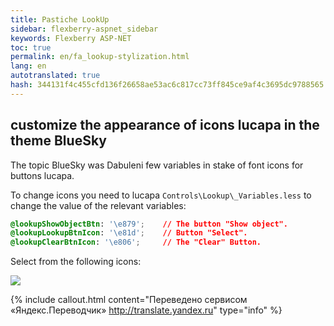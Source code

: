 ```yaml
--- 
title: Pastiche LookUp 
sidebar: flexberry-aspnet_sidebar 
keywords: Flexberry ASP-NET 
toc: true 
permalink: en/fa_lookup-stylization.html 
lang: en 
autotranslated: true 
hash: 344131f4c455cfd136f26658ae53ac6c817cc73ff845ce9af4c3695dc9788565 
--- 
```


## customize the appearance of icons lucapa in the theme BlueSky 

The topic BlueSky was Dabuleni few variables in stake of font icons for buttons lucapa. 

To change icons you need to lucapa `Controls\Lookup\_Variables.less` to change the value of the relevant variables: 

```css
@lookupShowObjectBtn: '\e879';    // The button "Show object". 
@lookupLookupBtnIcon: '\e81d';    // Button "Select". 
@lookupClearBtnIcon: '\e806';     // The "Clear" Button. 
``` 

Select from the following icons: 

![](/images/pages/products/flexberry-aspnet/themes/lookup-icons.png) 



{% include callout.html content="Переведено сервисом «Яндекс.Переводчик» <http://translate.yandex.ru>" type="info" %}
